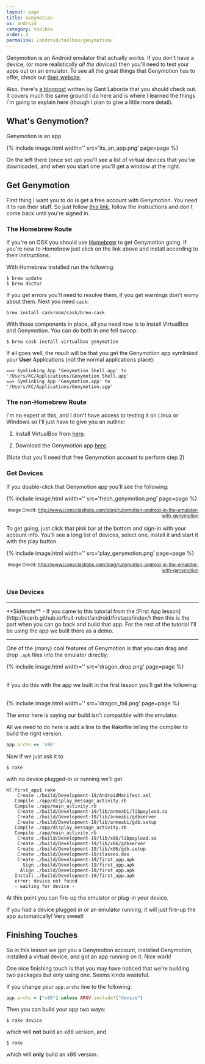 ```yaml
---
layout: page
title: Genymotion
os: android
category: toolbox
order: 2
permalink: /android/toolbox/genymotion/
---
```


Genymotion is an Android emulator that actually works. If you don't have a device,
(or more realistically *all the devices*) then you'll need to test your apps out on
an emulator. To see all the great things that Genymotion has to offer, check out [their website](https://www.genymotion.com).

Also, there's [a blogpost](http://www.iconoclastlabs.com/blog/rubymotion-android-in-the-emulator-with-genymotion) written by Gant Laborde that you should check out. It covers much the same ground I do here and is where I learned the things I'm going to explain here (though I plan to give a little more detail).

## What's Genymotion?

Genymotion is an app

{% include image.html width='' src='its_an_app.png' page=page %}

On the left there (once set up) you'll see a list of virtual devices that you've downloaded,
and when you start one you'll get a window at the right.

## Get Genymotion

First thing I want you to do is get a free account with Genymotion. You need it to run their stuff. So just follow [this link](https://www.genymotion.com/#!/auth/account-creation), follow the instructions and don't come back until you're signed in.

### The Homebrew Route

If you're on OSX you should use [Homebrew](http://brew.sh/) to get Genymotion going. If you're new to Homebrew just click on the link above and install according to their instructions.

With Homebrew installed run the following:

```
$ brew update
$ brew doctor
```

If you get errors you'll need to resolve them, if you get warnings don't worry about them. Next you need `cask`:

```
brew install caskroom/cask/brew-cask
```

With those components in place, all you need now is to install VirtualBox and Genymotion. You can do both in one fell swoop:

```
$ brew cask install virtualbox genymotion
```

If all goes well, the result will be that you get the Genymotion app symlinked  your **User** Applications (not the normal applications place):

```
==> Symlinking App 'Genymotion Shell.app' to '/Users/KC/Applications/Genymotion Shell.app'
==> Symlinking App 'Genymotion.app' to '/Users/KC/Applications/Genymotion.app'
```

### The non-Homebrew Route

I'm no expert at this, and I don't have access to testing it on Linux or Windows so I'll just have to give you an outline:

1. Install VirtualBox from [here](https://www.virtualbox.org/wiki/Downloads).

2. Download the Genymotion app [here](https://www.genymotion.com/#!/download).

(Note that you'll need that free Genymotion account to perform step 2)

### Get Devices

If you double-click that Genymotion app you'll see the following:

{% include image.html width='' src='fresh_genymotion.png' page=page %}

<div style='font-size: 12px; text-align: right;'>
Image Credit: <a href="http://www.iconoclastlabs.com/blog/rubymotion-android-in-the-emulator-with-genymotion">http://www.iconoclastlabs.com/blog/rubymotion-android-in-the-emulator-with-genymotion</a>
</div>

<br>
To get going, just click that pink bar at the bottom and sign-in with your account info. You'll see a long list of devices, select one, install it and start it with the play button.
<br>

{% include image.html width='' src='play_genymotion.png' page=page %}

<div style='font-size: 12px; text-align: right;'>
Image Credit: <a href="http://www.iconoclastlabs.com/blog/rubymotion-android-in-the-emulator-with-genymotion">http://www.iconoclastlabs.com/blog/rubymotion-android-in-the-emulator-with-genymotion</a>
</div>
<br>

### Use Devices

<hr>
**Sidenote** -
If you came to this tutorial from the [First App lesson](http://kcerb.github.io/fruit-robot/android/firstapp/index/) then this is the part when you can go back and build that app. For the rest of the tutorial I'll be using the app we built there as a demo.
<hr>

One of the (many) cool features of Genymotion is that you can drag and drop `.apk` files into the emulator directly:

{% include image.html width='' src='dragon_drop.png' page=page %}

<br>
If you do this with the app we built in the first lesson you'll get the following:
<br><br>

{% include image.html width='' src='dragon_fail.png' page=page %}

The error here is saying our build isn't compatible with the emulator.

All we need to do here is add a line to the Rakefile telling the compiler to build the right version:

```ruby
app.archs << 'x86'
```

Now if we just ask it to

```
$ rake
```

with no device plugged-in or running we'll get

```
KC:first_app$ rake
    Create ./build/Development-19/AndroidManifest.xml
   Compile ./app/display_message_activity.rb
   Compile ./app/main_activity.rb
    Create ./build/Development-19/lib/armeabi/libpayload.so
    Create ./build/Development-19/lib/armeabi/gdbserver
    Create ./build/Development-19/lib/armeabi/gdb.setup
   Compile ./app/display_message_activity.rb
   Compile ./app/main_activity.rb
    Create ./build/Development-19/lib/x86/libpayload.so
    Create ./build/Development-19/lib/x86/gdbserver
    Create ./build/Development-19/lib/x86/gdb.setup
    Create ./build/Development-19/classes.dex
    Create ./build/Development-19/first_app.apk
      Sign ./build/Development-19/first_app.apk
     Align ./build/Development-19/first_app.apk
   Install ./build/Development-19/first_app.apk
   error: device not found
   - waiting for device -
```

At this point you can fire-up the emulator or plug-in your device.

If you had a device plugged in or an emulator running, it will just fire-up the app automatically! Very sweet!

## Finishing Touches

So in this lesson we got you a Genymotion account, installed Genymotion, installed a virtual device, and got an app running on it. Nice work!

One nice finishing touch is that you may have noticed that we're building two packages but only using one. Seems kinda wasteful.

If you change your `app.archs` line to the following:

```ruby
app.archs = ["x86"] unless ARGV.include?("device")
```

Then you can build your app two ways:

```
$ rake device
```

which will **not** build an x86 version, and

```
$ rake
```

which will **only** build an x86 version.
